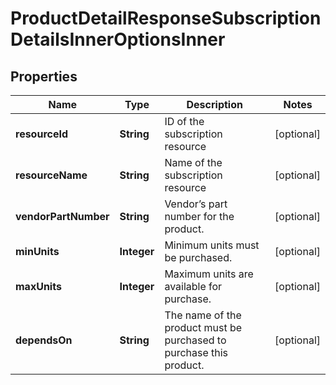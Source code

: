 

# ProductDetailResponseSubscriptionDetailsInnerOptionsInner


## Properties

| Name | Type | Description | Notes |
|------------ | ------------- | ------------- | -------------|
|**resourceId** | **String** | ID of the subscription resource |  [optional] |
|**resourceName** | **String** | Name of the subscription resource |  [optional] |
|**vendorPartNumber** | **String** | Vendor’s part number for the product. |  [optional] |
|**minUnits** | **Integer** | Minimum units must be purchased. |  [optional] |
|**maxUnits** | **Integer** | Maximum units are available for purchase. |  [optional] |
|**dependsOn** | **String** | The name of the product must be purchased to purchase this product. |  [optional] |



